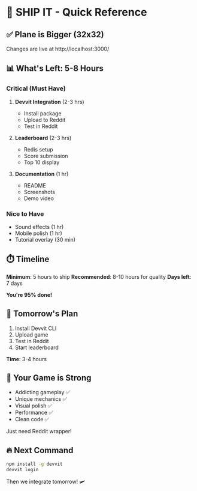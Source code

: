 # 🚀 SHIP IT - Quick Reference

## ✅ Plane is Bigger (32x32)
Changes are live at http://localhost:3000/

## 📊 What's Left: 5-8 Hours

### Critical (Must Have)
1. **Devvit Integration** (2-3 hrs)
   - Install package
   - Upload to Reddit
   - Test in Reddit

2. **Leaderboard** (2-3 hrs)
   - Redis setup
   - Score submission
   - Top 10 display

3. **Documentation** (1 hr)
   - README
   - Screenshots
   - Demo video

### Nice to Have
- Sound effects (1 hr)
- Mobile polish (1 hr)
- Tutorial overlay (30 min)

## ⏱️ Timeline

**Minimum**: 5 hours to ship
**Recommended**: 8-10 hours for quality
**Days left**: 7 days

**You're 95% done!**

## 🎯 Tomorrow's Plan

1. Install Devvit CLI
2. Upload game
3. Test in Reddit
4. Start leaderboard

**Time**: 3-4 hours

## 💪 Your Game is Strong

- Addicting gameplay ✅
- Unique mechanics ✅
- Visual polish ✅
- Performance ✅
- Clean code ✅

Just need Reddit wrapper!

## 🔥 Next Command

```bash
npm install -g devvit
devvit login
```

Then we integrate tomorrow! 🛩️
